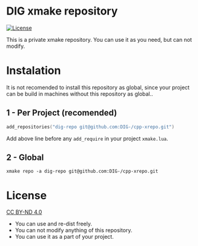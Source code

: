 DIG xmake repository
====================
[![License](https://img.shields.io/static/v1?label=license&message=CC%20BY-ND%204.0&color=blue)](https://creativecommons.org/licenses/by-nd/4.0/)

This is a private xmake repository. You can use it as you need, but can not modify.

Instalation
===========
It is not recomended to install this repository as global, since your project can be build in machines without this repository as global..

1 - Per Project (recomended)
----------------------------
```lua
add_repositories("dig-repo git@github.com:DIG-/cpp-xrepo.git")
```
Add above line before any `add_require` in your project `xmake.lua`.

2 - Global
----------
```shell
xmake repo -a dig-repo git@github.com:DIG-/cpp-xrepo.git
```

License
=======
[CC BY-ND 4.0](https://creativecommons.org/licenses/by-nd/4.0/)

- You can use and re-dist freely.
- You can not modify anything of this repository.
- You can use it as a part of your project.

